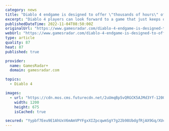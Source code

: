 ```yaml
---
category: news
title: "Diablo 4 endgame is designed to offer \"thousands of hours\" of gameplay"
excerpt: "Diablo 4 players can look forward to a game that just keeps on giving, with the game's general manager Rod Fergusson saying that there will be \"thousands of hours\" of fun to be had. Fergusson was ..."
publishedDateTime: 2022-11-04T08:50:00Z
originalUrl: "https://www.gamesradar.com/diablo-4-endgame-is-designed-to-offer-thousands-of-hours-of-gameplay/"
webUrl: "https://www.gamesradar.com/diablo-4-endgame-is-designed-to-offer-thousands-of-hours-of-gameplay/"
type: article
quality: 87
heat: 87
published: true

provider:
  name: GamesRadar+
  domain: gamesradar.com

topics:
  - Diablo 4

images:
  - url: "https://cdn.mos.cms.futurecdn.net/2uUmqBp5vQRGCK5AJMd3Yf-1200-80.jpg"
    width: 1200
    height: 675
    isCached: true

secured: "Yypbf7Eeu9E1AhUxV6mAmVPYFgxXIZpcqwmSgY7g22b98UbdgfRjAX9Gq/XUcvQmVWRMxbpMcoBzQi/GBBUEwdqiIq1K/Y+J2UYAGihv1VHMEid2ZEKD1UqmyqajvTTGatTsaZD6xm5Vz3ghmTUfFLxZNGBFHv3tAYo3zUQI9Um6m8yNFBX+yNsVc0G0QcZKBO45OmNw3JffoQRH5NCXQA71juQdpSYqUB0u4bPGJHSdlcaG5/ijQOc8zrhdyPmprm386BCyFfqqkVHjj4oMrc89Xr6H5NfXFeA/MAj8fafoOgeHI4Csg8Mbol1iBOoYivu8SOm+OHEpAMrQsdOvmw1/nWeyXhpZWJ4lsMT5Yrc=;BrIQimC9mCzOM8dcTTftYA=="
---
```


